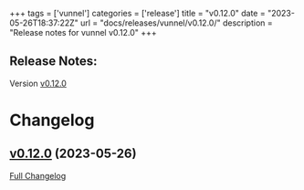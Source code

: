+++
tags = ['vunnel']
categories = ['release']
title = "v0.12.0"
date = "2023-05-26T18:37:22Z"
url = "docs/releases/vunnel/v0.12.0/"
description = "Release notes for vunnel v0.12.0"
+++

## Release Notes:
Version [v0.12.0](https://github.com/anchore/vunnel/releases/tag/v0.12.0)

# Changelog

## [v0.12.0](https://github.com/anchore/vunnel/tree/v0.12.0) (2023-05-26)

[Full Changelog](https://github.com/anchore/vunnel/compare/v0.11.0...v0.12.0)
